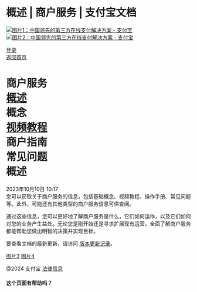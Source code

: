 概述 | 商户服务 | 支付宝文档
===============

[![图片1：中国领先的第三方在线支付解决方案 - 支付宝](https://ac.alipay.com/storage/2024/3/26/d66c43c0-440d-4c97-9976-f2028a2c8c5e.svg) ![图片2：中国领先的第三方在线支付解决方案 - 支付宝](https://ac.alipay.com/storage/2024/3/26/a48bd336-aea0-4f16-bf83-616eacbb4434.svg)](/docs/)

[登录](https://global.alipay.com/ilogin/account_login.htm?goto=https%3A%2F%2Fglobal.alipay.com%2Fdocs%2Fac%2Fmerchant_service%2Foverview)  
[返回首页](../../)  

商户服务  
[概述](/docs/ac/merchant_service/overview)  
概念  
[视频教程](/docs/ac/merchant_service/videos)  
商户指南  
常见问题  
概述
========

2023年10月10日 10:17  
您可以获取关于商户服务的信息，包括基础概念、视频教程、操作手册、常见问题等。此外，可能还有其他类型的商户服务信息可供查阅。

通过这些信息，您可以更好地了解商户服务是什么，它们如何运作，以及它们如何对您的业务产生益处。无论您是刚开始还是寻求扩展现有运营，全面了解商户服务都能帮助您做出明智的决策并实现目标。

要查看文档的最新更新，请访问 [版本更新记录](https://global.alipay.com/docs/releasenotes)。

[图片3](https://ac.alipay.com/storage/2021/5/20/19b2c126-9442-4f16-8f20-e539b1db482a.png) [图片4](https://ac.alipay.com/storage/2021/5/20/e9f3f154-dbf0-455f-89f0-b3d4e0c14481.png)

@2024 支付宝 [法律信息](https://global.alipay.com/docs/ac/platform/membership)  

#### 这个页面有帮助吗？